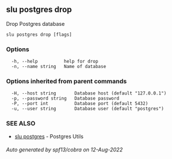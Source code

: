 ## slu postgres drop

Drop Postgres database

```
slu postgres drop [flags]
```

### Options

```
  -h, --help          help for drop
  -n, --name string   Name of database
```

### Options inherited from parent commands

```
  -H, --host string       Database host (default "127.0.0.1")
  -p, --password string   Database password
  -P, --port int          Database port (default 5432)
  -u, --user string       Database user (default "postgres")
```

### SEE ALSO

* [slu postgres](slu_postgres.md)	 - Postgres Utils

###### Auto generated by spf13/cobra on 12-Aug-2022
